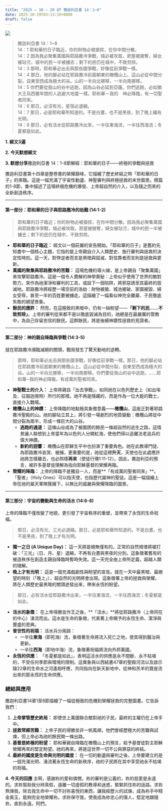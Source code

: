 ```yaml
---
title: "2025 – 10 – 29 QT 撒迦利亞書 14：1~8"
date: 2025-10-29T03:13:19+0800
draft: false
---
```


![](/images/qt.jpg)
> 撒迦利亞書 14：1~8  
> 14：1 耶和華的日子臨近，你的財物必被搶掠，在你中間分散。  
> 14：2 因為我必聚集萬國與耶路撒冷爭戰，城必被攻取，房屋被搶奪，婦女被玷污，城中的民一半被擄去；剩下的民仍在城中，不致剪除。  
> 14：3 那時，耶和華必出去與那些國爭戰，好像從前爭戰一樣。  
> 14：4 那日，他的腳必站在耶路撒冷前面朝東的橄欖山上。這山必從中間分裂，自東至西成為極大的谷。山的一半向北挪移，一半向南挪移。  
> 14：5 你們要從我山的谷中逃跑，因為山谷必延到亞薩。你們逃跑，必如猶大王烏西雅年間的人逃避大地震一樣。耶和華－我的　神必降臨，有一切聖者同來。  
> 14：6 那日，必沒有光，星宿必退縮。  
> 14：7 那日，必是耶和華所知道的。不是白晝，也不是黑夜，到了晚上纔有光明。  
> 14：8 那日，必有活水從耶路撒冷出來，一半往東海流，一半往西海流；冬夏都是如此。  



**1.  經文3遍**

**2. 今天默想經文**

**3. 默想分享**撒迦利亞書 14：1-8節解經：耶和華的日子——終極的爭戰與拯救



撒迦利亞書第十四章是整卷書的榮耀巔峰，它描繪了歷史終結之時「耶和華的日子」的來臨。這是一幅充滿了宇宙性動盪、神聖審判與終極拯救的末世圖景。開篇的1-8節，集中描述了這場終極危機的爆發、上帝超自然的介入，以及隨之而來的全新創造秩序。

------



#### **第一部分：耶和華的日子與耶路撒冷的劫難 (14:1-2)**



> 耶和華的日子臨近；你的財物必被搶掠，在你中間分散。因為我必聚集萬國與耶路撒冷爭戰，城必被攻取，房屋被搶奪，婦女被玷污，城中的民一半被擄去；剩下的民仍在城中，不致剪除。

- **耶和華的日子臨近：** 經文以一個莊嚴的宣告開始。「耶和華的日子」是舊約先知書中一個核心主題，它指的是上帝親自介入人類歷史、施行審判與拯救的決定性時刻。這一天，對悖逆者而言是黑暗與毀滅，對信靠者而言則是拯救與更新。
- **萬國的聚集與耶路撒冷的苦難：** 這場危機的導火線，是上帝親自「聚集萬國」來攻擊耶路撒冷。這是一個令人費解的神學奧秘：上帝似乎使用了世界的敵對勢力，來作為祂潔淨和審判的工具，或設下一個陷阱，將邪惡誘至其最終的毀滅地。耶路撒冷將經歷一場空前的浩劫：財物被搶、城池被破、家園被毀、婦女受辱，甚至一半的百姓要被擄走。這描繪了一幅看似神完全離棄、子民徹底失敗的絕望景象。
- **餘民的應許：** 然而，在這極致的黑暗中，仍有一絲盼望——**「剩下的民……不致剪除」**。上帝的審判從來都不是以徹底毀滅為目的，祂總是在最嚴厲的管教中，為自己存留忠信的餘民。這群餘民，將是後續神蹟性拯救的見證者。

------



#### **第二部分：神的親自降臨與爭戰 (14:3-5)**



就在耶路撒冷瀕臨滅絕的關頭，戰局發生了驚天動地的逆轉。

> 那時，耶和華必出去與那些國爭戰，好像從前爭戰一樣。那日，他的腳必站在耶路撒冷前面朝東的橄欖山上。這山必從中間分裂，自東至西成為極大的谷。山的一半向北挪移，一半向南挪移。你們要從我山的谷中逃跑，……耶和華─我的神必降臨，有成萬的聖者同來。

- **神聖戰士的介入：** 上帝將親自「出去爭戰」，如同祂在以色列歷史上（如出埃及、征服迦南時）所行的那樣。祂不再是隱藏的，而是作為一位大能的戰士，直接介入戰場。
- **橄欖山上的神蹟：** 上帝降臨的地點極具象徵意義——**橄欖山**，這座正對著耶路撒冷聖殿的山。祂的腳站立其上，將引發一場劇烈的地質變動：橄欖山將從中間分裂為兩半，形成一條巨大的山谷。
  - **逃跑的通道：** 這條山谷成為了被圍困的餘民一條超自然的逃生之路，這情景讓人聯想到上帝當年為以色列人分開紅海，使他們得以逃離法老追兵的偉大神蹟。
  - **新約的迴響：** 橄欖山在耶穌生平中也扮演了重要角色。祂在此教導門徒、為耶路撒冷哀哭、被捕，更重要的是，祂從這裡**升天**，天使也在此處應許祂將怎樣離去，也必照樣**再來**（使徒行傳1:11-12）。因此，撒迦利亞的預言，被許多基督徒理解為指向耶穌基督的榮耀再臨。
- **榮耀的降臨：** 上帝的降臨不是獨自一人，而是**「有成萬的聖者同來」**。「聖者」（Holy Ones）可以指天使，也指歷代屬神的聖徒。這是一幅描繪上帝在祂的屬天軍隊簇擁下，以無比的威嚴與榮耀降臨的圖景。

------



#### **第三部分：宇宙的變動與生命的活水 (14:6-8)**



上帝的降臨不僅改變了地貌，更引發了宇宙秩序的重塑，並帶來了永恆的生命祝福。

> 那日，必沒有光，三光必退縮。那日，必是耶和華所知道的。不是白晝，也不是黑夜，到了晚上才有光明。

- **獨一之日 (A Unique Day)：** 這一天將是絕無僅有的。正常的自然規律將被打破：「三光」（日、月、星）退縮，不再有白晝與黑夜的分別。這象徵著舊有的被造秩序在創造主親自降臨時暫時失效。這一天完全由上帝所定義，超越人類的理解。
- **晚上才有光明：** 這是一個充滿戲劇性與盼望的宣告。就在一天中最黑暗、最絕望的時刻（「晚上」），超自然的光明將會出現。這象徵著上帝的拯救與榮耀，將在人類歷史最黑暗的關頭迸發出來，帶來永恆的盼望。

> 那日，必有活水從耶路撒冷出來，一半往東海流，一半往西海流；冬夏都是如此。

- **活水的象徵：** 在上帝得勝並作王之後，**「活水」**將從耶路撒冷（上帝同在的中心）湧流而出。這水是生命的象徵，代表著上帝賜予的永恆生命、潔淨與豐盛的恩典。
- **普世性的祝福：** 活水兵分兩路：
  - 一半往**東海**（即死海）流，象徵著生命將流入死亡之地，使其得到醫治與更新。
  - 一半往**西海**（即地中海）流，象徵著祝福將流向外邦萬國。
- **永恆的供應：** 「冬夏都是如此」，表明這活水的供應是永不間斷、永不枯竭的，不受任何季節與環境的限制。這異象與以西結書47章的聖殿河流以及啟示錄22章的生命水之河遙相呼應，共同指向在新天新地中，從神和羔羊的寶座流出來的那永恆的生命供應。



### **總結與應用**



撒迦利亞書14章1至8節描繪了一幅從極致的危機到榮耀拯救的完整圖畫。它告訴我們：

1. **上帝掌管歷史終局：** 即使世上萬國聯合敵對祂的子民，最終的主權仍在上帝手中。
2. **拯救常經苦難：** 上帝子民的得勝並非一帆風順，他們會經歷極大的苦難與試煉，但上帝必為祂的餘民開一條出路。
3. **基督是終極的盼望：** 耶和華親自降臨在橄欖山上的預言，給予基督徒對主耶穌榮耀再來的堅定盼望。祂的再來，將是這世界一切不公與罪惡的終結。
4. **最終的國度是生命與光明的國度：** 在一切的動盪與審判之後，上帝要建立的是一個充滿光明、湧流著永恆生命的新秩序，祂的子民將在其中享受祂永不枯竭的祝福。

**4. 今天的回應**
主啊，感謝祢的愛和憐憫，祢的審判是公義的，祢的慈愛是永遠的。求祢幫助我分辨真假，遠離一切虛假的教導和迷惑，緊緊抓住祢的話語。求祢熬煉我，除去我生命中一切不討祢喜悅的東西，讓我經歷火的試煉，成為祢手中精金美玉，能夠完全地榮耀祢。求祢保守我，使我成為祢忠心的僕人，堅定地跟隨祢，直到永遠。阿們。
